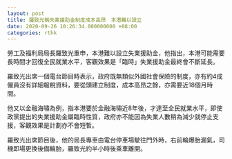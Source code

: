 ```yaml
---
layout: post
title: 羅致光稱失業援助金制度成本高昂　本港難以設立
date: 2020-09-26 10:26:34.000000000 +08:00
categories: rthk
---
```


勞工及福利局局長羅致光重申，本港難以設立失業援助金，他指出，本港可能需要長時間才回復全民就業水平，客觀效果是「臨時」失業援助金最終會不斷延長。

羅致光出席一個電台節目時表示，政府既無類似外國社會保險的制度，亦有約4成僱員沒有詳細報稅資料，要從頭建立制度，成本高昂之餘，亦需要近18個月時間。

他又以金融海嘯為例，指本港要於金融海嘯近8年後，才達至全民就業水平，即使政黨提出的失業援助金屬臨時性質，政府亦不能因為失業人數稍為減少就停止支援，客觀效果是計劃亦不會短暫。

羅致光出席節目後，他的局長專車由電台停車場駛往門外時，右前輪爆胎漏氣，司機即場更換後備輪胎，羅致光約半小時後乘車離開。
